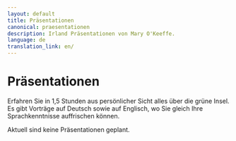 ```yaml
---
layout: default
title: Präsentationen
canonical: praesentationen
description: Irland Präsentationen von Mary O'Keeffe.
language: de
translation_link: en/
---
```

# Präsentationen

Erfahren Sie in 1,5 Stunden aus persönlicher Sicht alles über die grüne Insel.
Es gibt Vorträge auf Deutsch sowie auf Englisch, wo Sie gleich Ihre
Sprachkenntnisse auffrischen können.

Aktuell sind keine Präsentationen geplant.
